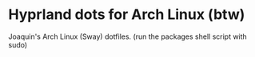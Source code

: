 # Hyprland dots for Arch Linux (btw)
Joaquin's Arch Linux (Sway) dotfiles.
(run the packages shell script with sudo)
